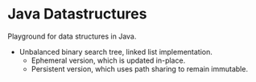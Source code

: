 Java Datastructures
================

Playground for data structures in Java.

* Unbalanced binary search tree, linked list implementation.
  * Ephemeral version, which is updated in-place.
  * Persistent version, which uses path sharing to remain immutable.
